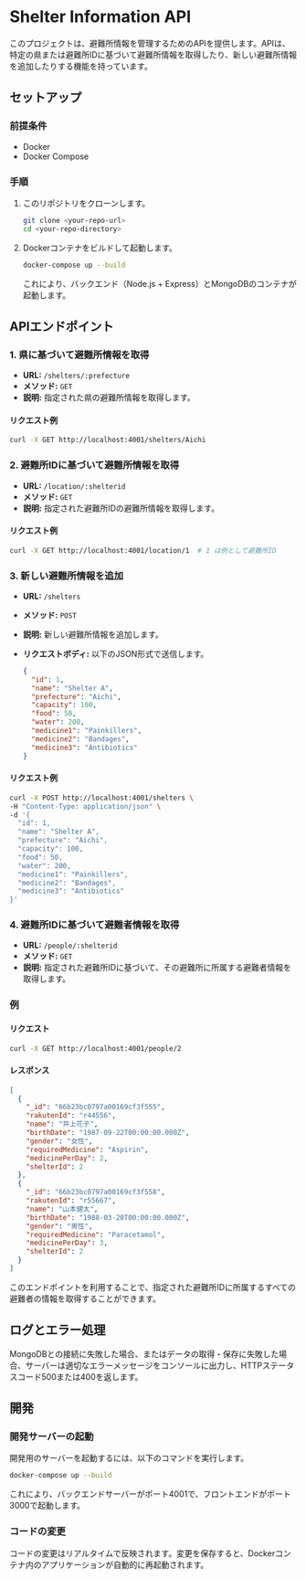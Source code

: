# Shelter Information API

このプロジェクトは、避難所情報を管理するためのAPIを提供します。APIは、特定の県または避難所IDに基づいて避難所情報を取得したり、新しい避難所情報を追加したりする機能を持っています。

## セットアップ

### 前提条件

- Docker
- Docker Compose

### 手順

1. このリポジトリをクローンします。

    ```sh
    git clone <your-repo-url>
    cd <your-repo-directory>
    ```

2. Dockerコンテナをビルドして起動します。

    ```sh
    docker-compose up --build
    ```

    これにより、バックエンド（Node.js + Express）とMongoDBのコンテナが起動します。

## APIエンドポイント

### 1. 県に基づいて避難所情報を取得

- **URL:** `/shelters/:prefecture`
- **メソッド:** `GET`
- **説明:** 指定された県の避難所情報を取得します。

#### リクエスト例

```sh
curl -X GET http://localhost:4001/shelters/Aichi
```

### 2. 避難所IDに基づいて避難所情報を取得

- **URL:** `/location/:shelterid`
- **メソッド:** `GET`
- **説明:** 指定された避難所IDの避難所情報を取得します。

#### リクエスト例

```sh
curl -X GET http://localhost:4001/location/1  # 1 は例として避難所ID
```

### 3. 新しい避難所情報を追加

- **URL:** `/shelters`
- **メソッド:** `POST`
- **説明:** 新しい避難所情報を追加します。
- **リクエストボディ:** 以下のJSON形式で送信します。

    ```json
    {
      "id": 1,
      "name": "Shelter A",
      "prefecture": "Aichi",
      "capacity": 100,
      "food": 50,
      "water": 200,
      "medicine1": "Painkillers",
      "medicine2": "Bandages",
      "medicine3": "Antibiotics"
    }
    ```

#### リクエスト例

```sh
curl -X POST http://localhost:4001/shelters \
-H "Content-Type: application/json" \
-d '{
  "id": 1,
  "name": "Shelter A",
  "prefecture": "Aichi",
  "capacity": 100,
  "food": 50,
  "water": 200,
  "medicine1": "Painkillers",
  "medicine2": "Bandages",
  "medicine3": "Antibiotics"
}'
```
### 4. 避難所IDに基づいて避難者情報を取得

- **URL:** `/people/:shelterid`
- **メソッド:** `GET`
- **説明:** 指定された避難所IDに基づいて、その避難所に所属する避難者情報を取得します。

### 例

#### リクエスト

```sh
curl -X GET http://localhost:4001/people/2
```

#### レスポンス

```json
[
  {
    "_id": "66b23bc0797a00169cf3f555",
    "rakutenId": "r44556",
    "name": "井上花子",
    "birthDate": "1987-09-22T00:00:00.000Z",
    "gender": "女性",
    "requiredMedicine": "Aspirin",
    "medicinePerDay": 2,
    "shelterId": 2
  },
  {
    "_id": "66b23bc0797a00169cf3f558",
    "rakutenId": "r55667",
    "name": "山本健太",
    "birthDate": "1988-03-20T00:00:00.000Z",
    "gender": "男性",
    "requiredMedicine": "Paracetamol",
    "medicinePerDay": 3,
    "shelterId": 2
  }
]
```

このエンドポイントを利用することで、指定された避難所IDに所属するすべての避難者の情報を取得することができます。



## ログとエラー処理

MongoDBとの接続に失敗した場合、またはデータの取得・保存に失敗した場合、サーバーは適切なエラーメッセージをコンソールに出力し、HTTPステータスコード500または400を返します。

## 開発

### 開発サーバーの起動

開発用のサーバーを起動するには、以下のコマンドを実行します。

```sh
docker-compose up --build
```

これにより、バックエンドサーバーがポート4001で、フロントエンドがポート3000で起動します。

### コードの変更

コードの変更はリアルタイムで反映されます。変更を保存すると、Dockerコンテナ内のアプリケーションが自動的に再起動されます。

